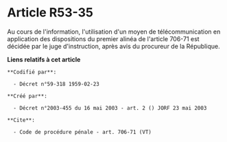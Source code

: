 # Article R53-35

Au cours de l'information, l'utilisation d'un moyen de télécommunication en application des dispositions du premier alinéa de
l'article 706-71 est décidée par le juge d'instruction, après avis du procureur de la République.

**Liens relatifs à cet article**

	**Codifié par**:

	  - Décret n°59-318 1959-02-23

	**Créé par**:

	  - Décret n°2003-455 du 16 mai 2003 - art. 2 () JORF 23 mai 2003

	**Cite**:

	  - Code de procédure pénale - art. 706-71 (VT)
